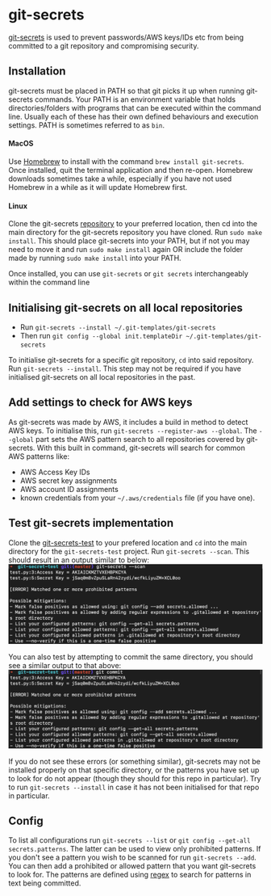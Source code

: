 # git-secrets

[git-secrets](https://github.com/awslabs/git-secrets) is used to prevent passwords/AWS keys/IDs etc from being committed to a git repository and compromising security.

## Installation
git-secrets must be placed in PATH so that git picks it up when running git-secrets commands.
Your PATH is an environment variable that holds directories/folders with programs that can be executed within the command line.
Usually each of these has their own defined behaviours and execution settings. PATH is sometimes referred to as `bin`.

#### MacOS
Use [Homebrew](https://brew.sh/) to install with the command `brew install git-secrets`. Once installed, quit the terminal application and then re-open.
Homebrew downloads sometimes take a while, especially if you have not used Homebrew in a while as it will update Homebrew first.
#### Linux
Clone the git-secrets [repository](https://github.com/awslabs/git-secrets) to your preferred location, then cd into the main directory for the git-secrets repository you have cloned.
Run `sudo make install`.
This should place git-secrets into your PATH, but if not you may need to move it and run `sudo make install` again OR include the folder made by running `sudo make install` into your PATH.

Once installed, you can use `git-secrets` or `git secrets` interchangeably within the command line

## Initialising git-secrets on all local repositories
* Run `git-secrets --install ~/.git-templates/git-secrets`
* Then run `git config --global init.templateDir ~/.git-templates/git-secrets`

To initialise git-secrets for a specific git repository, `cd` into said repository. Run `git-secrets --install`. This step may not be required if you have initialised git-secrets on all local repositories in the past.

## Add settings to check for AWS keys
As git-secrets was made by AWS, it includes a build in method to detect AWS keys. To initialise this, run `git-secrets --register-aws --global`.
The `--global` part sets the AWS pattern search to all repositories covered by git-secrets.
With this built in command, git-secrets will search for common AWS patterns like: 
* AWS Access Key IDs
* AWS secret key assignments
* AWS account ID assignments
* known credentials from your `~/.aws/credentials` file (if you have one).

## Test git-secrets implementation

Clone the [git-secrets-test](https://github.com/trenchesofit/git-secret-test) to your prefered location and `cd` into the main directory for the `git-secrets-test` project.
Run `git-secrets --scan`. This should result in an output similar to below:
![image](images/git-secrets-test-scan.png)

You can also test by attempting to commit the same directory, you should see a similar output to that above:
![image](images/git-secrets-test-commit.png)

If you do not see these errors (or something similar), git-secrets may not be installed properly on that specific directory, or the patterns you have set up to look for do not appear (though they should for this repo in particular).
Try to run `git-secrets --install` in case it has not been initialised for that repo in particular.

## Config
To list all configurations run `git-secrets --list` or `git config --get-all secrets.patterns`.
The latter can be used to view only prohibited patterns.
If you don't see a pattern you wish to be scanned for run `git-secrets --add`. You can then add a prohibited or allowed pattern that you want git-secrets to look for.
The patterns are defined using [regex](https://regexr.com/) to search for patterns in text being committed.

